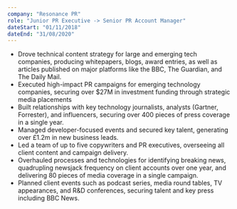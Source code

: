 ```yaml
---
company: "Resonance PR"
role: "Junior PR Executive -> Senior PR Account Manager"
dateStart: "01/11/2018"
dateEnd: "31/08/2020"
---
```


- Drove technical content strategy for large and emerging tech companies, producing whitepapers, blogs, award entries, as well as articles published on major platforms like the BBC, The Guardian, and The Daily Mail.
- Executed high-impact PR campaigns for emerging technology companies, securing over $27M in investment funding through strategic media placements
- Built relationships with key technology journalists, analysts (Gartner, Forrester), and influencers, securing over 400 pieces of press coverage in a single year.
- Managed developer-focused events and secured key talent, generating over £1.2m in new business leads.
- Led a team of up to five copywriters and PR executives, overseeing all client content and campaign delivery.
- Overhauled processes and technologies for identifying breaking news, quadrupling newsjack frequency on client accounts over one year, and delivering 80 pieces of media coverage in a single campaign.
- Planned client events such as podcast series, media round tables, TV appearances, and R&D conferences, securing talent and key press including BBC News.
